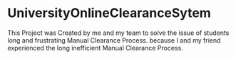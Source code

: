 # UniversityOnlineClearanceSytem
This Project was Created by me and my team to solve the issue of students long and frustrating Manual Clearance Process. because I and my friend experienced the long inefficient Manual Clearance Process.
